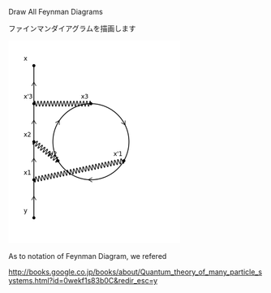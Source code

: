 Draw All Feynman Diagrams

ファインマンダイアグラムを描画します

![](http://github.com/dekosuke/FeynmanDiagram/raw/master/img/test37.png)

As to notation of Feynman Diagram, we refered 

http://books.google.co.jp/books/about/Quantum_theory_of_many_particle_systems.html?id=0wekf1s83b0C&redir_esc=y
